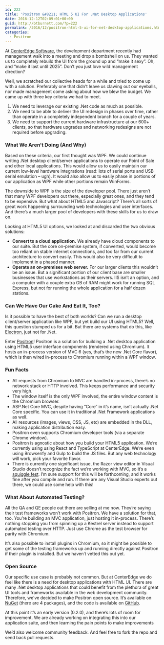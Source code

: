 ```yaml
---
id: 222
title: 'Positron &#8211; HTML 5 UI For .Net Desktop Applications'
date: 2016-12-12T02:09:01+00:00
guid: http://btburnett.com/?p=222
permalink: /2016/12/positron-html-5-ui-for-net-desktop-applications.html
categories:
  - Positron
---
```

At [CenterEdge Software](http://centeredgesoftware.com/), the development department recently had management walk into a meeting and drop a bombshell on us. They wanted us to completely rebuild the UI from the ground up and &#8220;make it sexy&#8221;. Oh, and &#8220;make it last until 2025&#8221;. Don&#8217;t you just love wild management direction?

Well, we scratched our collective heads for a while and tried to come up with a solution. Preferably one that didn&#8217;t leave us clawing out our eyeballs, nor made management come asking about how we blew the budget. We came up with three key criteria we had to meet.

1. We need to leverage our existing .Net code as much as possible.
2. We need to be able to deliver the UI redesign in phases over time, rather than operate in a completely independent branch for a couple of years.
3. We need to support the current hardware infrastructure at our 600+ clients, so that hardware upgrades and networking redesigns are not required before upgrading.

### What We Aren&#8217;t Doing (And Why)

Based on these criteria, our first thought was WPF. We could continue writing .Net desktop client/server applications to operate our Point of Sale and other local applications. This would allow us to easily maintain our current low-level hardware integrations (read: lots of serial ports and USB serial emulation &#8211; ugh). It would also allow us to easily phase in portions of our application as WPF while other portions remain WinForms.

The downside to WPF is the size of the developer pool. There just aren&#8217;t that many WPF developers out there, especially great ones, and they tend to be expensive. But what about HTML5 and Javascript? There&#8217;s all sorts of great work happening surrounding web technologies and user interfaces. And there&#8217;s a much larger pool of developers with these skills for us to draw on.

Looking at HTML5 UI options, we looked at and discarded the two obvious solutions:

* **Convert to a cloud application.** We already have cloud components to our suite. But the core on-premise system, if converted, would become too reliant on stable internet connections, and too far from our current architecture to convert easily. This would also be very difficult to implement in a phased manner.
* **Operate an on-premises web server.** For our larger clients this wouldn&#8217;t be an issue. But a significant portion of our client base are smaller businesses that use workstations as their servers. IIS isn&#8217;t an option, and a computer with a couple extra GB of RAM might work for running SQL Express, but not for running the whole application for a half dozen stations.

### Can We Have Our Cake And Eat It, Too?

Is it possible to have the best of both worlds? Can we run a desktop client/server application like WPF, but yet build our UI using HTML5? Well, this question stumped us for a bit. But there are systems that do this, like [Electron](http://electron.atom.io/), just not for .Net.

Enter [Positron](https://github.com/CenterEdge/Positron)! Positron is a solution for building a .Net desktop application using HTML5 user interface components (rendered using Chromium). It hosts an in-process version of MVC 6 (yes, that&#8217;s the new .Net Core flavor), which is then wired in-process to Chromium running within a WPF window.

### Fun Facts

* All requests from Chromium to MVC are handled in-process, there&#8217;s no network stack or HTTP involved. This keeps performance and security very high.
* The window itself is the only WPF involved, the entire window content is the Chromium browser.
* ASP.Net Core MVC, despite having &#8220;Core&#8221; in it&#8217;s name, isn&#8217;t actually .Net Core specific. You can use it in traditional .Net Framework applications as well.
* All resources (images, views, CSS, JS, etc) are embedded in the DLL, making application distribution easy.
* Positron even supports Chromium developer tools (via a separate Chrome window).
* Positron is agnostic about how you build your HTML5 application. We&#8217;re currently using using React and TypeScript at CenterEdge. We&#8217;re even using Browserify and Gulp to build the JS files. But any web technology will work, pick your favorite flavor.
* There is currently one significant issue, the Razor view editor in Visual Studio doesn&#8217;t recognize the fact we&#8217;re working with MVC, so it&#8217;s a [squiggle fest](https://github.com/CenterEdge/Positron/issues/4). I&#8217;m sure support for this will be forthcoming, and it works fine after you compile and run. If there are any Visual Studio experts out there, we could use some help with this!

### What About Automated Testing?

All the QA and QE people out there are yelling at me now. They&#8217;re saying their test frameworks won&#8217;t work with Positron. We have a solution for that, too. You&#8217;re building an MVC application, just hosting it in-process. There&#8217;s nothing stopping you from spinning up a Kestrel server instead to support automated testing over HTTP. Just use Chrome as the test browser for parity with Chromium.

It&#8217;s also possible to install plugins in Chromium, so it might be possible to get some of the testing frameworks up and running directly against Positron if their plugin is installed. But we haven&#8217;t vetted this out yet.

### Open Source

Our specific use case is probably not common. But at CenterEdge we do feel like there is a need for desktop applications with HTML UI. There are many .Net desktop applications that could benefit from the plethora of great UI tools and frameworks available in the web development community. Therefore, we&#8217;ve decided to make Positron open source. It&#8217;s available on [NuGet](https://www.nuget.org/packages/Positron.Server/) (there are 4 packages), and the code is available on [GitHub](https://github.com/CenterEdge/Positron).

At this point it&#8217;s an early version (0.2.0), and there&#8217;s lots of room for improvement. We are already working on integrating this into our application suite, and then learning the pain points to make improvements

We&#8217;d also welcome community feedback. And feel free to fork the repo and send back pull requests.